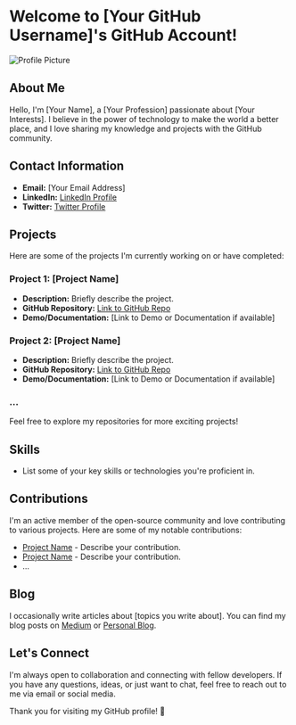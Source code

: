 # Welcome to [Your GitHub Username]'s GitHub Account!

![Profile Picture](link-to-your-profile-picture)

## About Me

Hello, I'm [Your Name], a [Your Profession] passionate about [Your Interests]. I believe in the power of technology to make the world a better place, and I love sharing my knowledge and projects with the GitHub community.

## Contact Information

- **Email:** [Your Email Address]
- **LinkedIn:** [LinkedIn Profile](https://www.linkedin.com/in/your-linkedin-profile/)
- **Twitter:** [Twitter Profile](https://twitter.com/your-twitter-handle)

## Projects

Here are some of the projects I'm currently working on or have completed:

### Project 1: [Project Name]

- **Description:** Briefly describe the project.
- **GitHub Repository:** [Link to GitHub Repo](https://github.com/your-username/project-repo)
- **Demo/Documentation:** [Link to Demo or Documentation if available]

### Project 2: [Project Name]

- **Description:** Briefly describe the project.
- **GitHub Repository:** [Link to GitHub Repo](https://github.com/your-username/project-repo)
- **Demo/Documentation:** [Link to Demo or Documentation if available]

### ...

Feel free to explore my repositories for more exciting projects!

## Skills

- List some of your key skills or technologies you're proficient in.

## Contributions

I'm an active member of the open-source community and love contributing to various projects. Here are some of my notable contributions:

- [Project Name](https://github.com/organization/project) - Describe your contribution.
- [Project Name](https://github.com/organization/project) - Describe your contribution.
- ...

## Blog

I occasionally write articles about [topics you write about]. You can find my blog posts on [Medium](https://medium.com/@your-medium-username) or [Personal Blog](https://your-blog-website.com).

## Let's Connect

I'm always open to collaboration and connecting with fellow developers. If you have any questions, ideas, or just want to chat, feel free to reach out to me via email or social media.

Thank you for visiting my GitHub profile! 🚀
